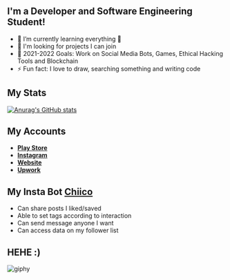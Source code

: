 
## I'm a Developer and Software Engineering Student!

- 🌱 I’m currently learning everything 🤣
- 👯 I'm looking for projects I can join
- 🥅 2021-2022 Goals: Work on Social Media Bots, Games, Ethical Hacking Tools and Blockchain
- ⚡ Fun fact: I love to draw, searching something and writing code

## My Stats

[![Anurag's GitHub stats](https://github-readme-stats.vercel.app/api?username=berkaydmrkl)](https://github.com/berkaydmrkl/github-readme-stats)

## My Accounts

- __[Play Store][playstore]__
- __[Instagram][instagram]__
- __[Website][website]__
- __[Upwork][upwork]__





## My Insta Bot __[Chiico][ai]__

- Can share posts I liked/saved
- Able to set tags according to interaction
- Can send message anyone I want
- Can access data on my follower list

## HEHE :)
![giphy](https://user-images.githubusercontent.com/90573081/134808712-a53958a7-f11e-4379-a9ae-ef5f586c7742.gif)





[playstore]: https://play.google.com/store/apps/dev?id=7683105670624146264&hl=tr&gl=US
[website]: https://nepcen.net/
[Instagram]: https://www.instagram.com/dmrklberkay/
[ai]: https://www.instagram.com/chiico_ai/
[upwork]: https://www.upwork.com/o/profiles/users/~012e5e843783e57319/?s=996364627857502208
